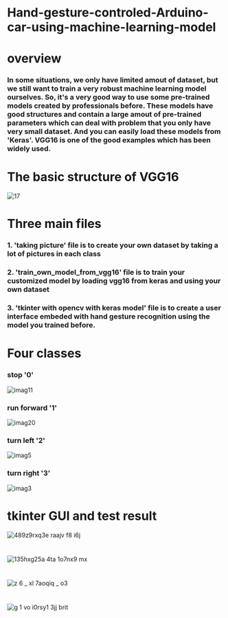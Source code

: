 # Hand-gesture-controled-Arduino-car-using-machine-learning-model

# overview
### In some situations, we only have limited amout of dataset, but we still want to train a very robust machine learning model ourselves. So, it's a very good way to use some pre-trained models created by professionals before. These models have good structures and contain a large amout of pre-trained parameters which can deal with problem that you only have very small dataset. And you can easily load these models from 'Keras'. VGG16 is one of the good examples which has been widely used.

# The basic structure of VGG16
![17](https://user-images.githubusercontent.com/37478093/47568634-3a210680-d964-11e8-8f55-1f5d9526c3ce.png)

#
# Three main files

### 1. 'taking picture' file is to create your own dataset by taking a lot of pictures in each class

### 2. 'train_own_model_from_vgg16' file is to train your customized model by loading vgg16 from keras and using your own dataset

### 3. 'tkinter with opencv with keras model' file is to create a user interface embeded with hand gesture recognition using the model you trained before.

# Four classes

### stop '0'                                          

![imag11](https://user-images.githubusercontent.com/37478093/47567863-2eccdb80-d962-11e8-82dd-8bdc66b3f24f.jpg)

### run forward '1' 

![imag20](https://user-images.githubusercontent.com/37478093/47567889-4015e800-d962-11e8-816c-9754966c89b3.jpg)

### turn left '2'                             

![imag5](https://user-images.githubusercontent.com/37478093/47567909-499f5000-d962-11e8-8999-0a4d5fe58763.jpg)

### turn right '3'
![imag3](https://user-images.githubusercontent.com/37478093/47567932-54f27b80-d962-11e8-95a9-f9ccc8077d6c.jpg)


# tkinter GUI and test result

![489z9rxq3e raajv f8 i6j](https://user-images.githubusercontent.com/37478093/47569456-3f7f5080-d966-11e8-9511-53db6557e2b8.png)
#
![135hxg25a 4ta 1o7nx9 mx](https://user-images.githubusercontent.com/37478093/47569466-44440480-d966-11e8-81e4-8ddf8f5d0282.jpg)
#
![z 6 _ xl 7aoqiq _ o3](https://user-images.githubusercontent.com/37478093/47569474-4908b880-d966-11e8-87e8-e39db099d5a6.png)
#
![g 1 vo i0rsy1 3jj brit](https://user-images.githubusercontent.com/37478093/47569479-4c9c3f80-d966-11e8-8c25-50be278db2d7.png)
#

